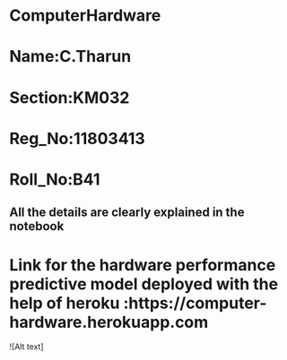 # ComputerHardware

<h1>Name:C.Tharun</h1>
<h1>Section:KM032</h1>
<h1>Reg_No:11803413</h1>
<h1>Roll_No:B41</h1>
<h2>All the details are clearly explained in the notebook</h2>
<h1>Link for the hardware performance predictive model deployed with the help of heroku :https://computer-hardware.herokuapp.com</h1>
![Alt text]

